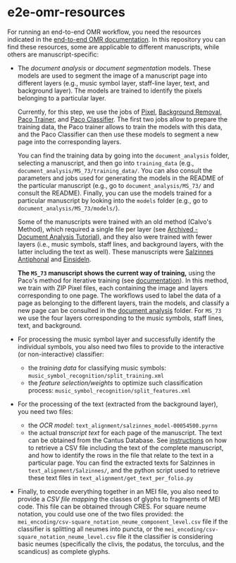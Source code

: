 # e2e-omr-resources

For running an end-to-end OMR workflow, you need the resources indicated in the [end-to-end OMR documentation](http://ddmal.music.mcgill.ca/e2e-omr-documentation/#digital-resources). In this repository you can find these resources, some are applicable to different manuscripts, while others are manuscript-specific:

-	The *document analysis* or *document segmentation* models. These models are used to segment the image of a manuscript page into different layers (e.g., music symbol layer, staff-line layer, text, and background layer). The models are trained to identify the pixels belonging to a particular layer. 

    Currently, for this step, we use the jobs of [Pixel](https://ddmal.music.mcgill.ca/e2e-omr-documentation/overview/document-analysis.html#pixeljs), [Background Removal](https://ddmal.music.mcgill.ca/e2e-omr-documentation/overview/document-analysis.html#background-removal), [Paco Trainer](https://ddmal.music.mcgill.ca/e2e-omr-documentation/overview/document-analysis.html#paco-trainer), and [Paco Classifier](https://ddmal.music.mcgill.ca/e2e-omr-documentation/overview/document-analysis.html#paco-classifier). The first two jobs allow to prepare the training data, the Paco trainer allows to train the models with this data, and the Paco Classifier can then use these models to segment a new page into the corresponding layers.

    You can find the training data by going into the `document_analysis` folder, selecting a manuscript, and then go into `training_data` (e.g., `document_analysis/MS_73/training_data/`. You can also consult the parameters and jobs used for generating the models in the README of the particular manuscript (e.g., go to `document_analysis/MS_73/` and consult the README). Finally, you can use the models trained for a particular manuscript by looking into the `models` folder (e.g., go to `document_analysis/MS_73/models/`).

    Some of the manuscripts were trained with an old method (Calvo's Method), which required a single file per layer (see [Archived - Document Analysis Tutorial](https://ddmal.music.mcgill.ca/e2e-omr-documentation/tutorial/archived-document-analysis.html)), and they also were trained with fewer layers (i.e., music symbols, staff lines, and background layers, with the latter including the text as well). These manuscripts were [Salzinnes Antiphonal](./document_analysis/Salzinnes) and [Einsideln](./document_analysis/Einsiedeln).

    **The `MS_73` manuscript shows the current way of training,** using the Paco's method for iterative training (see [documentation](https://ddmal.music.mcgill.ca/e2e-omr-documentation/tutorial/iterative-training.html)). In this method, we train with ZIP Pixel files, each containing the image and layers corresponding to one page. The workflows used to label the data of a page as belonging to the different layers, train the models, and classify a new page can be consulted in the [document analysis](./document_analysis) folder. For `MS_73` we use the four layers corresponding to the music symbols, staff lines, text, and background.


-	For processing the music symbol layer and successfully identify the individual symbols, you also need two files to provide to the interactive (or non-interactive) classifier:
    -	the *training data* for classifying music symbols: `music_symbol_recognition/split_training.xml`
    -	the *feature selection/weights* to optimize such classification process: `music_symbol_recognition/split_features.xml`

-	For the processing of the text (extracted from the background layer), you need two files:
    - the *OCR model*: `text_alignment/salzinnes_model-00054500.pyrnn`
    - the actual *transcript text* for each page of the manuscript. The text can be obtained from the Cantus Database. See [instructions](http://ddmal.music.mcgill.ca/e2e-omr-documentation/tutorial/music-reconstruction.html#text-alignment) on how to retrieve a CSV file including the text of the complete manuscript, and how to identify the rows in the file that relate to the text in a particular page. You can find the extracted texts for Salzinnes in `text_alignment/Salzinnes/`, and the python script used to retrieve these text files in `text_alignment/get_text_per_folio.py`

-	Finally, to encode everything together in an MEI file, you also need to provide a *CSV file mapping* the classes of glyphs to fragments of MEI code. This file can be obtained through CRES. For square neume notation, you could use one of the two files provided: the `mei_encoding/csv-square_notation_neume_component_level.csv` file if the classifier is splitting all neumes into puncta, or the `mei_encoding/csv-square_notation_neume_level.csv` file it the classifier is considering basic neumes (specifically the clivis, the podatus, the torculus, and the scandicus) as complete glyphs.
